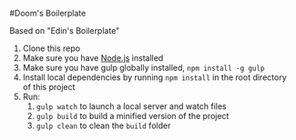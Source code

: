 #Doom's Boilerplate

Based on "Edin's Boilerplate"

1. Clone this repo
2. Make sure you have [Node.js](https://nodejs.org/en/download/current/) installed
3. Make sure you have gulp globally installed, `npm install -g gulp`
4. Install local dependencies by running `npm install` in the root directory of this project
5. Run:
    1. `gulp watch` to launch a local server and watch files
    2. `gulp build` to build a minified version of the project
    3. `gulp clean` to clean the `build` folder
